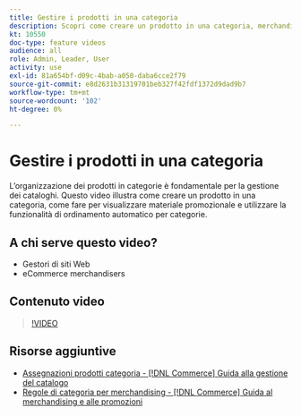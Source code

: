 ```yaml
---
title: Gestire i prodotti in una categoria
description: Scopri come creare un prodotto in una categoria, merchandizing visivo e utilizzare la funzionalità di ordinamento automatico per categorie.
kt: 10550
doc-type: feature videos
audience: all
role: Admin, Leader, User
activity: use
exl-id: 81a654bf-d09c-4bab-a050-daba6cce2f79
source-git-commit: e8d2631b31319701beb327f42fdf1372d9dad9b7
workflow-type: tm+mt
source-wordcount: '102'
ht-degree: 0%

---
```


# Gestire i prodotti in una categoria

L’organizzazione dei prodotti in categorie è fondamentale per la gestione dei cataloghi. Questo video illustra come creare un prodotto in una categoria, come fare per visualizzare materiale promozionale e utilizzare la funzionalità di ordinamento automatico per categorie.

## A chi serve questo video?

- Gestori di siti Web
- eCommerce merchandisers

## Contenuto video

>[!VIDEO](https://video.tv.adobe.com/v/343747?quality=12&learn=on)

## Risorse aggiuntive

- [Assegnazioni prodotti categoria - [!DNL Commerce] Guida alla gestione del catalogo](https://experienceleague.adobe.com/docs/commerce-admin/catalog/categories/products-in-category/categories-product-assignments.html)
- [Regole di categoria per merchandising - [!DNL Commerce] Guida al merchandising e alle promozioni](https://experienceleague.adobe.com/docs/commerce-admin/marketing/merchandising/visual-merch/category-product-rules.html)
